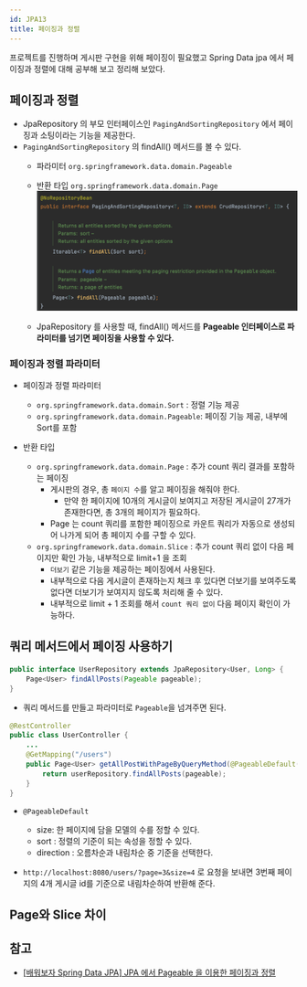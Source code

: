 ```yaml
---
id: JPA13
title: 페이징과 정렬
---
```


<p>
프로젝트를 진행하며 게시판 구현을 위해 페이징이 필요했고 Spring Data jpa 에서 페이징과 정렬에 대해 공부해 보고 정리해 보았다.
</p>

## 페이징과 정렬
- JpaRepository 의 부모 인터페이스인 `PagingAndSortingRepository` 에서 페이징과 소팅이라는 기능을 제공한다.
- `PagingAndSortingRepository` 의 findAll() 메서드를 볼 수 있다.
    - 파라미터 `org.springframework.data.domain.Pageable`
    - 반환 타입 `org.springframework.data.domain.Page`
    ![img](./img/findAll().png)

    - JpaRepository 를 사용할 때, findAll() 메서드를 **Pageable 인터페이스로 파라미터를 넘기면 페이징을 사용할 수 있다.**

### 페이징과 정렬 파라미터
- 페이징과 정렬 파라미터
    - `org.springframework.data.domain.Sort` : 정렬 기능 제공
    - `org.springframework.data.domain.Pageable`: 페이징 기능 제공, 내부에 Sort를 포함

- 반환 타입
    - `org.springframework.data.domain.Page` : 추가 count 쿼리 결과를 포함하는 페이징
        - 게시판의 경우, 총 `페이지 수`를 알고 페이징을 해줘야 한다.
            - 만약 한 페이지에 10개의 게시글이 보여지고 저장된 게시글이 27개가 존재한다면, 총 3개의 페이지가 필요하다.
        - Page 는 count 쿼리를 포함한 페이징으로 카운트 쿼리가 자동으로 생성되어 나가게 되어 총 페이지 수를 구할 수 있다. 
    - `org.springframework.data.domain.Slice` : 추가 count 쿼리 없이 다음 페이지만 확인 가능, 내부적으로 limit+1 을 조회
        - `더보기` 같은 기능을 제공하는 페이징에서 사용된다.
        - 내부적으로 다음 게시글이 존재하는지 체크 후 있다면 더보기를 보여주도록 없다면 더보기가 보여지지 않도록 처리해 줄 수 있다.
        - 내부적으로 limit + 1 조회를 해서 `count 쿼리 없이` 다음 페이지 확인이 가능하다. 

## 쿼리 메서드에서 페이징 사용하기
```java title = "UserRepository"
public interface UserRepository extends JpaRepository<User, Long> {
    Page<User> findAllPosts(Pageable pageable);
}
```
- 쿼리 메서드를 만들고 파라미터로 `Pageable`을 넘겨주면 된다.

```java title = "Controller"
@RestController
public class UserController {
    ...
    @GetMapping("/users")
    public Page<User> getAllPostWithPageByQueryMethod(@PageableDefault(size = 4, sort = "id", direction = Sort.Direction.DESC) Pageable pageable) {
        return userRepository.findAllPosts(pageable);
    }   
}
```
- `@PageableDefault`
    - size: 한 페이지에 담을 모델의 수를 정할 수 있다.
    - sort : 정렬의 기준이 되는 속성을 정할 수 있다.
    - direction : 오름차순과 내림차순 중 기준을 선택한다.
    
- `http://localhost:8080/users/?page=3&size=4` 로 요청을 보내면 3번째 페이지의 4개 게시글 id를 기준으로 내림차순하여 반환해 준다.

## Page와 Slice 차이


## 참고
- [ [배워보자 Spring Data JPA] JPA 에서 Pageable 을 이용한 페이징과 정렬](https://wonit.tistory.com/483)